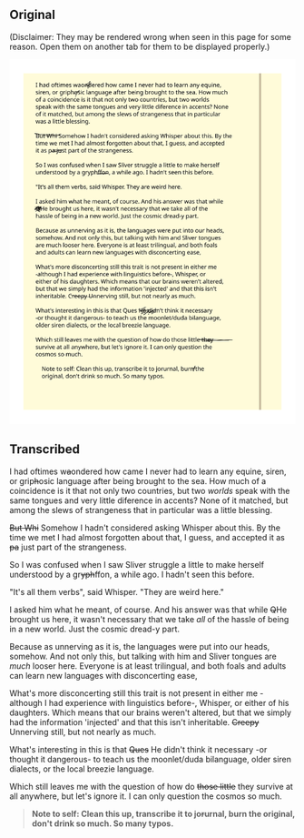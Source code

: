 ## Original

(Disclaimer: They may be rendered wrong when seen in this page for some reason. Open them on another tab for them to be displayed properly.)

![](2.svg)

## Transcribed
I had oftimes w~~a~~ondered how came I never had to learn any equine, siren, or grip~~h~~osic language after being brought to the sea. How much of a coincidence is it that not only two countries, but two *worlds* speak with the same tongues and very little diference in accents? None of it matched, but among the slews of strangeness that in particular was a little blessing.

~~But Whi~~ Somehow I hadn't considered asking Whisper about this. By the time we met I had almost forgotten about that, I guess, and accepted it as ~~pa~~ just part of the strangeness.

So I was confused when I saw Sliver struggle a little to make herself understood by a gr~~yph~~ffon, a while ago. I hadn't seen this before.

 "It's all them verbs", said Whisper. "They are weird here."

I asked him what he meant, of course. And his answer was that while ~~Q~~He brought us here, it wasn't necessary that we take *all* of the hassle of being in a new world. Just the cosmic dread-y part.

Because as unnerving as it is, the languages were put into our heads, somehow. And not only this, but talking with him and Sliver tongues are *much* looser here. Everyone is at least trilingual, and both foals and adults can learn new languages with disconcerting ease,

What's more disconcerting still this trait is not present in either me -although I had experience with linguistics before-, Whisper, or either of his daughters. Which means that our brains weren't altered, but that we simply had the information 'injected' and that this isn't inheritable. ~~Creepy~~ Unnerving still, but not nearly as much.

What's interesting in this is that ~~Ques~~ He didn't think it necessary -or thought it dangerous- to teach us the moonlet/duda bilanguage, older siren dialects, or the local breezie language.

Which still leaves me with the question of how do ~~those little~~ they survive at all anywhere, but let's ignore it. I can only question the cosmos so much.

>**Note to self: Clean this up, transcribe it to jo~~r~~urnal, burn the original, don't drink so much. So many typos.**